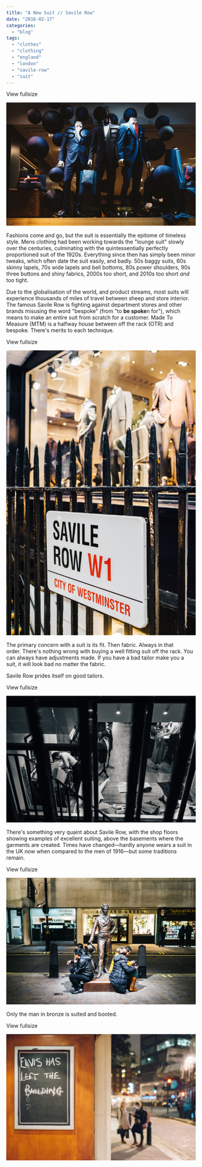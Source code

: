 ```yaml
---
title: "A New Suit // Savile Row"
date: "2016-02-17"
categories: 
  - "blog"
tags: 
  - "clothes"
  - "clothing"
  - "england"
  - "london"
  - "savile-row"
  - "suit"
---
```


View fullsize

![](/assets/images/1d85f-image-asset.jpeg)

Fashions come and go, but the suit is essentially the epitome of timeless style. Mens clothing had been working towards the "lounge suit" slowly over the centuries, culminating with the quintessentially perfectly proportioned suit of the 1920s. Everything since then has simply been minor tweaks, which often date the suit easily, and badly. 50s baggy suits, 60s skinny lapels, 70s wide lapels and bell bottoms, 80s power shoulders, 90s three buttons and shiny fabrics, 2000s too short, and 2010s too short _and_ too tight.

Due to the globalisation of the world, and product streams, most suits will experience thousands of miles of travel between sheep and store interior. The famous Savile Row is fighting against department stores and other brands misusing the word "bespoke" (from "to **be spoke**n for"), which means to make an entire suit from scratch for a customer. Made To Measure (MTM) is a halfway house between off the rack (OTR) and bespoke. There's merits to each technique.

View fullsize

![](/assets/images/8770f-image-asset.jpeg)

The primary concern with a suit is its fit. Then fabric. Always in that order. There's nothing wrong with buying a well fitting suit off the rack. You can always have adjustments made. If you have a bad tailor make you a suit, it will look bad no matter the fabric.

Savile Row prides itself on good tailors.

View fullsize

![](/assets/images/422cd-image-asset.jpeg)

There's something very quaint about Savile Row, with the shop floors showing examples of excellent suiting, above the basements where the garments are created. Times have changed—hardly anyone wears a suit in the UK now when compared to the men of 1916—but some traditions remain.

View fullsize

![](/assets/images/07b47-image-asset.jpeg)

Only the man in bronze is suited and booted.

View fullsize

![](/assets/images/7af60-image-asset.jpeg)
